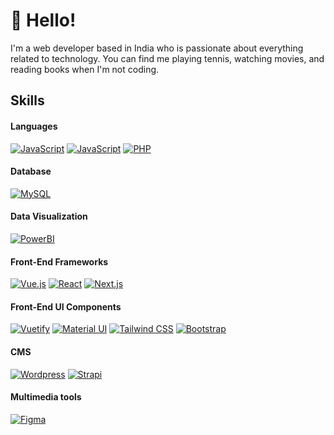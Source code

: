 # 👋 Hello! 

I'm a web developer based in India who is passionate about everything related to technology. You can find me playing tennis, watching movies, and reading books when I'm not coding.

<!-- ## About Me
- Location: Kanpur, India
- Education: Bachelor of Technology in Information Technology -->

## Skills

#### Languages
[![JavaScript](https://img.shields.io/badge/JavaScript-F0DB4F?style=for-the-badge&logo=javascript&logoColor=323330)](https://github.com/avinash-pandeyanf)
[![JavaScript](https://img.shields.io/badge/TypeScript-007ACC?style=for-the-badge&logo=typescript&logoColor=white)](https://github.com/avinash-pandeyanf)
[![PHP](https://img.shields.io/badge/PHP-777BB3?style=for-the-badge&logo=php&logoColor=white)](https://github.com/avinash-pandeyanf)

#### Database
[![MySQL](https://img.shields.io/badge/MySQL-3E6E93?style=for-the-badge&logo=mysql&logoColor=white)](https://github.com/avinash-pandeyanf)

#### Data Visualization
[![PowerBI](https://img.shields.io/badge/PowerBI-F2C811?style=for-the-badge&logo=Power%20BI&logoColor=white)](https://github.com/avinash-pandeyanf)

#### Front-End Frameworks
[![Vue.js](https://img.shields.io/badge/Vue.js-42b883?style=for-the-badge&logo=vuedotjs&logoColor=4FC08D)](https://github.com/avinash-pandeyanf)
[![React](https://img.shields.io/badge/-ReactJs-61DAFB?logo=react&logoColor=white&style=for-the-badge)](https://github.com/avinash-pandeyanf)
[![Next.js](https://img.shields.io/badge/next.js-000000?style=for-the-badge&logo=nextdotjs&logoColor=white)](https://github.com/avinash-pandeyanf)

#### Front-End UI Components
[![Vuetify](https://img.shields.io/badge/Vuetify-1867C0?style=for-the-badge&logo=vuetify&logoColor=white)](https://github.com/avinash-pandeyanf)
[![Material UI](https://img.shields.io/badge/Material%20UI-007FFF?style=for-the-badge&logo=mui&logoColor=white)](https://github.com/avinash-pandeyanf)
[![Tailwind CSS](https://img.shields.io/badge/Tailwind_CSS-38B2AC?style=for-the-badge&logo=tailwind-css&logoColor=white)](https://github.com/avinash-pandeyanf)
[![Bootstrap](https://img.shields.io/badge/Bootstrap-563D7C?style=for-the-badge&logo=bootstrap&logoColor=white)](https://github.com/avinash-pandeyanf)

#### CMS
[![Wordpress](https://img.shields.io/badge/Wordpress-21759B?style=for-the-badge&logo=wordpress&logoColor=white)](https://github.com/avinash-pandeyanf)
[![Strapi](https://img.shields.io/badge/strapi-2F2E8B?style=for-the-badge&logo=strapi&logoColor=white)](https://github.com/avinash-pandeyanf)

#### Multimedia tools
[![Figma](https://img.shields.io/badge/Figma-F24E1E?style=for-the-badge&logo=figma&logoColor=white)](https://github.com/avinash-pandeyanf)
